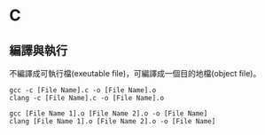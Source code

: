 # C

## 編譯與執行

不編譯成可執行檔(exeutable file)，可編譯成一個目的地檔(object file)。

```
gcc -c [File Name].c -o [File Name].o
clang -c [File Name].c -o [File Name].o
```

```
gcc [File Name 1].o [File Name 2].o -o [File Name]
clang [File Name 1].o [File Name 2].o -o [File Name]
```